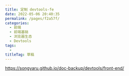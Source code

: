 ```yaml
---
title: 定制 devtools-fe
date: 2022-05-06 20:40:35
permalink: /pages/f2a57f/
categories: 
  - 前端
  - 前端基础
  - 浏览器生态
  - Devtools
tags: 
  - 
titleTag: 草稿
---
```

https://songyaru.github.io/doc-backup/devtools/front-end/
